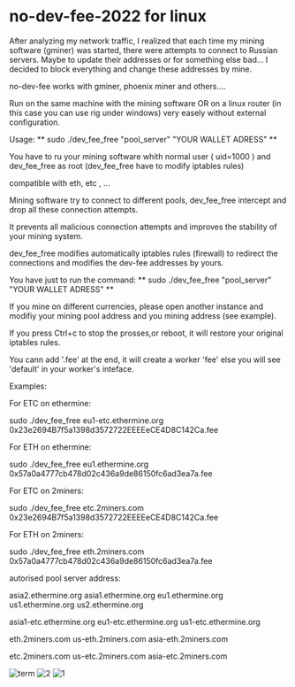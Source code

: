 # no-dev-fee-2022 for linux

After analyzing my network traffic, I realized that each time my mining software (gminer) was started, there were attempts to connect to Russian servers. Maybe to update their addresses or for something else bad...
I decided to block everything and change these addresses by mine.


no-dev-fee works with gminer, phoenix miner and others....

Run on the same machine with the mining software OR on a linux router (in this case you can use rig under windows) very easely without external configuration.

Usage: ** sudo ./dev_fee_free "pool_server" "YOUR WALLET ADRESS" **

You have to ru your mining software whith normal user ( uid=1000 ) and dev_fee_free as root (dev_fee_free have to modify iptables rules)

compatible with eth, etc , ...
 
Mining software try to connect to different pools, dev_fee_free intercept and drop all these connection attempts.
 
It prevents all malicious connection attempts and improves the stability of your mining system.
 
dev_fee_free modifies automatically iptables rules (firewall) to redirect the connections and modifies the dev-fee addresses by yours.

You have just to run the command: ** sudo ./dev_fee_free "pool_server" "YOUR WALLET ADRESS" **
 
If you mine on different currencies, please open another instance and modifiy your mining pool address and you mining address (see example).
 
If you press Ctrl+c to stop the prosses,or reboot, it will restore your original iptables rules.
  
You cann add '.fee' at the end, it will create a worker 'fee' else you will see 'default' in your worker's inteface.
 
Examples:
 
 
For ETC on ethermine:

sudo ./dev_fee_free eu1-etc.ethermine.org 0x23e2694B7f5a1398d3572722EEEEeCE4D8C142Ca.fee
 
 
For ETH on ethermine:

sudo ./dev_fee_free eu1.ethermine.org 0x57a0a4777cb478d02c436a9de86150fc6ad3ea7a.fee
 
 
For ETC on 2miners:

sudo ./dev_fee_free etc.2miners.com 0x23e2694B7f5a1398d3572722EEEEeCE4D8C142Ca.fee
 
 
For ETH on 2miners:

sudo ./dev_fee_free eth.2miners.com 0x57a0a4777cb478d02c436a9de86150fc6ad3ea7a.fee
 
 
autorised pool server address:

asia2.ethermine.org
asia1.ethermine.org 
eu1.ethermine.org 
us1.ethermine.org 
us2.ethermine.org 
 
asia1-etc.ethermine.org
eu1-etc.ethermine.org
us1-etc.ethermine.org
 
eth.2miners.com
us-eth.2miners.com
asia-eth.2miners.com
 
etc.2miners.com
us-etc.2miners.com
asia-etc.2miners.com

![term](https://user-images.githubusercontent.com/45800260/161018610-a734306e-f2fe-4e41-9bf0-6b18ffb7258f.png)
![2](https://user-images.githubusercontent.com/45800260/161038053-7da922fd-6a21-4ad2-bdfb-be041c033d7b.png)
![1](https://user-images.githubusercontent.com/45800260/161038040-783eb2a5-d133-4ebb-9128-5a5ff2326c64.png)





